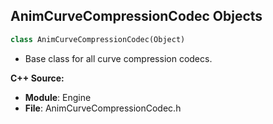 ## AnimCurveCompressionCodec Objects

```python
class AnimCurveCompressionCodec(Object)
```

* Base class for all curve compression codecs.

**C++ Source:**

- **Module**: Engine
- **File**: AnimCurveCompressionCodec.h

<a id="unreal.AnimBoneCompressionCodec"></a>